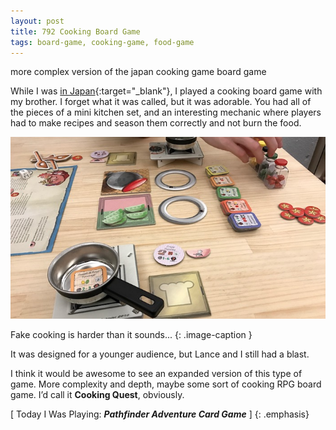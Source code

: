 ```yaml
---
layout: post
title: 792 Cooking Board Game
tags: board-game, cooking-game, food-game
---
```

more complex version of the japan cooking game board game

While I was [in Japan](https://notwanderlust.tumblr.com/post/158869161010/day-094-tokyo){:target="_blank"}, I played a cooking board game with my brother.  I forget what it was called, but it was adorable.  You had all of the pieces of a mini kitchen set, and an interesting mechanic where players had to make recipes and season them correctly and not burn the food.

![cookingboardgame](/img/games/792_Cooking_Board_Game.jpg "Cooking Board Game")

Fake cooking is harder than it sounds...
{: .image-caption }

It was designed for a younger audience, but Lance and I still had a blast.

I think it would be awesome to see an expanded version of this type of game.  More complexity and depth, maybe some sort of cooking RPG board game.  I’d call it **Cooking Quest**, obviously.

[ Today I Was Playing: ***Pathfinder Adventure Card Game*** ]
{: .emphasis}

